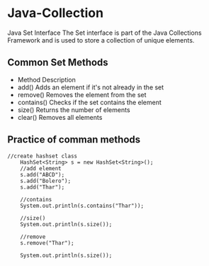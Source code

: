 # Java-Collection

Java Set Interface
The Set interface is part of the Java Collections Framework and is used to store a collection of unique elements.


## Common Set Methods
- Method	Description
- add()	Adds an element if it's not already in the set
- remove()	Removes the element from the set
- contains()	Checks if the set contains the element
- size()	Returns the number of elements
- clear()	Removes all elements

## Practice of comman methods
	//create hashset class
		HashSet<String> s = new HashSet<String>();
		//add element
		s.add("ABCD");
		s.add("Bolero");
		s.add("Thar");
		
		//contains
		System.out.println(s.contains("Thar"));
		
		//size()
		System.out.println(s.size());
		
		//remove
		s.remove("Thar");
		
		System.out.println(s.size());
